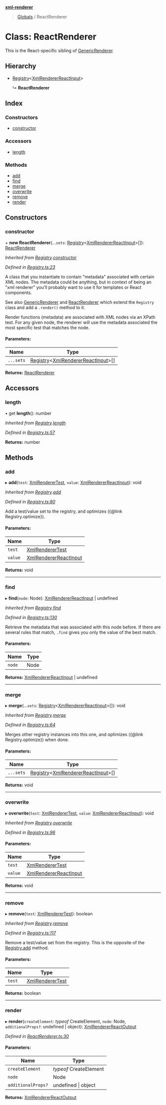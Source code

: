 **[xml-renderer](../README.md)**

> [Globals](../README.md) / ReactRenderer

# Class: ReactRenderer

This is the React-specific sibling of [GenericRenderer](genericrenderer.md).

## Hierarchy

* [Registry](registry.md)<[XmlRendererReactInput](../README.md#xmlrendererreactinput)\>

  ↳ **ReactRenderer**

## Index

### Constructors

* [constructor](reactrenderer.md#constructor)

### Accessors

* [length](reactrenderer.md#length)

### Methods

* [add](reactrenderer.md#add)
* [find](reactrenderer.md#find)
* [merge](reactrenderer.md#merge)
* [overwrite](reactrenderer.md#overwrite)
* [remove](reactrenderer.md#remove)
* [render](reactrenderer.md#render)

## Constructors

### constructor

\+ **new ReactRenderer**(...`sets`: [Registry](registry.md)<[XmlRendererReactInput](../README.md#xmlrendererreactinput)\>[]): [ReactRenderer](reactrenderer.md)

*Inherited from [Registry](registry.md).[constructor](registry.md#constructor)*

*Defined in [Registry.ts:23](https://github.com/wvbe/xml-renderer/blob/27828b0/src/Registry.ts#L23)*

A class that you instantiate to contain "metadata" associated with certain XML nodes. The metadata could be anything,
but in context of being an "xml renderer" you'll probably want to use it for templates or React components.

See also [GenericRenderer](genericrenderer.md) and [ReactRenderer](reactrenderer.md) which extend the `Registry` class and add a `.render()`
method to it.

Render functions (metadata) are associated with XML nodes via an XPath test. For any given node, the renderer will
use the metadata associated the most specific test that matches the node.

#### Parameters:

Name | Type |
------ | ------ |
`...sets` | [Registry](registry.md)<[XmlRendererReactInput](../README.md#xmlrendererreactinput)\>[] |

**Returns:** [ReactRenderer](reactrenderer.md)

## Accessors

### length

• get **length**(): number

*Inherited from [Registry](registry.md).[length](registry.md#length)*

*Defined in [Registry.ts:57](https://github.com/wvbe/xml-renderer/blob/27828b0/src/Registry.ts#L57)*

**Returns:** number

## Methods

### add

▸ **add**(`test`: [XmlRendererTest](../README.md#xmlrenderertest), `value`: [XmlRendererReactInput](../README.md#xmlrendererreactinput)): void

*Inherited from [Registry](registry.md).[add](registry.md#add)*

*Defined in [Registry.ts:80](https://github.com/wvbe/xml-renderer/blob/27828b0/src/Registry.ts#L80)*

Add a test/value set to the registry, and optimizes ({@link Registry.optimize}).

#### Parameters:

Name | Type |
------ | ------ |
`test` | [XmlRendererTest](../README.md#xmlrenderertest) |
`value` | [XmlRendererReactInput](../README.md#xmlrendererreactinput) |

**Returns:** void

___

### find

▸ **find**(`node`: Node): [XmlRendererReactInput](../README.md#xmlrendererreactinput) \| undefined

*Inherited from [Registry](registry.md).[find](registry.md#find)*

*Defined in [Registry.ts:130](https://github.com/wvbe/xml-renderer/blob/27828b0/src/Registry.ts#L130)*

Retrieve the metadata that was associated with this node before. If there are several rules that match, `.find`
gives you only the value of the best match.

#### Parameters:

Name | Type |
------ | ------ |
`node` | Node |

**Returns:** [XmlRendererReactInput](../README.md#xmlrendererreactinput) \| undefined

___

### merge

▸ **merge**(...`sets`: [Registry](registry.md)<[XmlRendererReactInput](../README.md#xmlrendererreactinput)\>[]): void

*Inherited from [Registry](registry.md).[merge](registry.md#merge)*

*Defined in [Registry.ts:64](https://github.com/wvbe/xml-renderer/blob/27828b0/src/Registry.ts#L64)*

Merges other registry instances into this one, and optimizes ({@link Registry.optimize}) when done.

#### Parameters:

Name | Type |
------ | ------ |
`...sets` | [Registry](registry.md)<[XmlRendererReactInput](../README.md#xmlrendererreactinput)\>[] |

**Returns:** void

___

### overwrite

▸ **overwrite**(`test`: [XmlRendererTest](../README.md#xmlrenderertest), `value`: [XmlRendererReactInput](../README.md#xmlrendererreactinput)): void

*Inherited from [Registry](registry.md).[overwrite](registry.md#overwrite)*

*Defined in [Registry.ts:96](https://github.com/wvbe/xml-renderer/blob/27828b0/src/Registry.ts#L96)*

#### Parameters:

Name | Type |
------ | ------ |
`test` | [XmlRendererTest](../README.md#xmlrenderertest) |
`value` | [XmlRendererReactInput](../README.md#xmlrendererreactinput) |

**Returns:** void

___

### remove

▸ **remove**(`test`: [XmlRendererTest](../README.md#xmlrenderertest)): boolean

*Inherited from [Registry](registry.md).[remove](registry.md#remove)*

*Defined in [Registry.ts:117](https://github.com/wvbe/xml-renderer/blob/27828b0/src/Registry.ts#L117)*

Remove a test/value set from the registry. This is the opposite of the [Registry.add](registry.md#add) method.

#### Parameters:

Name | Type |
------ | ------ |
`test` | [XmlRendererTest](../README.md#xmlrenderertest) |

**Returns:** boolean

___

### render

▸ **render**(`createElement`: *typeof* CreateElement, `node`: Node, `additionalProps?`: undefined \| object): [XmlRendererReactOutput](../README.md#xmlrendererreactoutput)

*Defined in [ReactRenderer.ts:30](https://github.com/wvbe/xml-renderer/blob/27828b0/src/ReactRenderer.ts#L30)*

#### Parameters:

Name | Type |
------ | ------ |
`createElement` | *typeof* CreateElement |
`node` | Node |
`additionalProps?` | undefined \| object |

**Returns:** [XmlRendererReactOutput](../README.md#xmlrendererreactoutput)
